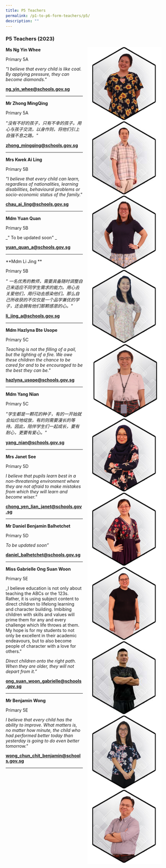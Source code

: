 ```yaml
---
title: P5 Teachers
permalink: /p1-to-p6-form-teachers/p5/
description: ""
---
```

### P5 Teachers (2023)

<img src="/images/Our Staff/02 Teacher/5A1.png" style="width:240px;height:240px;margin-left:15px;" align = "right"> **Ms Ng Yin Whee**

Primary 5A

_"I believe that every child is like coal. By applying pressure, they can become diamonds."_

[**ng_yin_whee@schools.gov.sg**](mailto:ng_yin_whee@schools.gov.sg)

* * *

<img src="/images/Our Staff/02 Teacher/5A2.jpg" style="width:240px;height:240px;margin-left:15px;" align = "right"> **Mr Zhong MingQing**

Primary 5A

_"没有不好的孩子，只有不幸的孩子。用心与孩子交流，以身作则，将他们引上自强不息之路。"_

[**zhong_mingqing@schools.gov.sg**](mailto:zhong_mingqing@schools.gov.sg)

* * *

<img src="/images/Our Staff/02 Teacher/5B1.png" style="width:240px;height:240px;margin-left:15px;" align = "right"> **Mrs Kwek Ai Ling**

Primary 5B

_"I believe that every child can learn, regardless of nationalities, learning disabilities, behavioural problems or socio-economic status of the family."_

[**chau_ai_ling@schools.gov.sg**](mailto:chau_ai_ling@schools.gov.sg)

* * *

<img src="/images/Our Staff/02 Teacher/5B2.png" style="width:240px;height:240px;margin-left:15px;" align = "right"> **Mdm Yuan Quan**

Primary 5B

_" To be updated soon" _

[**yuan_quan_a@schools.gov.sg**](mailto:yuan_quan_a@schools.gov.sg)

* * *

<img src="/images/Our Staff/02 Teacher/5B3.jpg" style="width:240px;height:240px;margin-left:15px;" align = "right"> **Mdm Li Jing **

Primary 5B

_" 一名优秀的教师，需要具备随时调整自己来适应不同学生需求的能力。用心去关爱他们，用行动去感染他们。那么自己所收获的不仅仅是一个品学兼优的学子，还会拥有他们那颗感恩的心。"_

[**li_jing_a@schools.gov.sg**](mailto:li_jing_a@schools.gov.sg)

* * *

<img src="/images/Our Staff/02 Teacher/5C1.png" style="width:240px;height:240px;margin-left:15px;" align = "right"> **Mdm Hazlyna Bte Usope**

Primary 5C

_Teaching is not the filling of a pail, but the lighting of a fire. We owe these children the chance to be cared for and to be encouraged to be the best they can be."_

[**hazlyna_usope@schools.gov.sg**](mailto:hazlyna_usope@schools.gov.sg )

* * *

<img src="/images/Our Staff/02 Teacher/5C2.png" style="width:240px;height:240px;margin-left:15px;" align = "right"> **Mdm Yang Nian**

Primary 5C 

_"学生都是一颗花的种子，有的一开始就会灿烂地绽放，有的则需要漫长的等待。因此，陪伴学生们一起成长，要有耐心，更要有爱心。"_


[**yang_nian@schools.gov.sg**](mailto:yang_nian@schools.gov.sg)

* * *

<img src="/images/Our Staff/02 Teacher/5D1.png" style="width:240px;height:240px;margin-left:15px;" align = "right"> **Mrs Janet See**

Primary 5D 

_I believe that pupils learn best in a non-threatening environment where they are not afraid to make mistakes from which they will learn and become wiser."_

[**chong_yen_lian_janet@schools.gov.sg**](mailto:chong_yen_lian_janet@schools.gov.sg)

* * *

<img src="/images/Our Staff/02 Teacher/5D2.jpg" style="width:240px;height:240px;margin-left:15px;" align = "right"> **Mr Daniel Benjamin Balhetchet**

Primary 5D

_To be updated soon”_

[**daniel_balhetchet@schools.gov.sg**](mailto:daniel_balhetchet@schools.gov.sg)

* * *

<img src="/images/Our Staff/02 Teacher/5E1.png" style="width:240px;height:240px;margin-left:15px;" align = "right"> **Miss Gabrielle Ong Suan Woon**

Primary 5E

_I believe education is not only about teaching the ABCs or the 123s. Rather, it is using subject content to direct children to lifelong learning and character building. Imbibing children with skills and values will prime them for any and every challenge which life throws at them. My hope is for my students to not only be excellent in their academic endeavours, but to also become people of character with a love for others."

_Direct children onto the right path. When they are older, they will not depart from it.”_

[**ong_suan_woon_gabrielle@schools.gov.sg**](mailto:ong_suan_woon_gabrielle@schools.gov.sg)

* * *

<img src="/images/Our Staff/02 Teacher/5E2.png" style="width:240px;height:240px;margin-left:15px;" align = "right"> **Mr Benjamin Wong**

Primary 5E

_I believe that every child has the ability to improve. What matters is, no matter how minute, the child who had performed better today than yesterday is going to do even better tomorrow."_

[**wong_chun_chit_benjamin@schools.gov.sg**](mailto:wong_chun_chit_benjamin@schools.gov.sg)

* * *